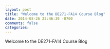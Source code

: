 ```yaml
---
layout: post
title: "Welcome to the DE271-FA14 Course Blog"
date: 2014-08-26 22:46:39 -0700
comments: false
categories:
---
```


Welcome to the DE271-FA14 Course Blog

